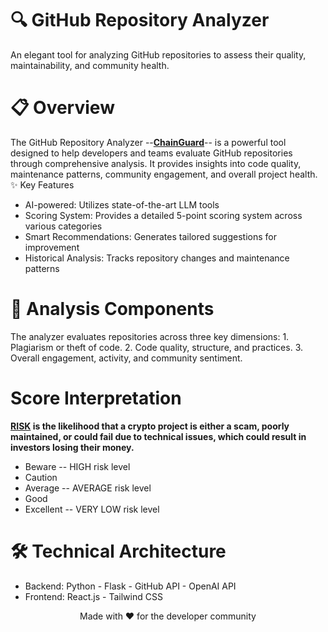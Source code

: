 # 🔍 GitHub Repository Analyzer

An elegant tool for analyzing GitHub repositories to assess their quality, maintainability, and community health.

# 📋 Overview
The GitHub Repository Analyzer --**<ins>ChainGuard</ins>**-- is a powerful tool designed to help developers and teams evaluate GitHub repositories through comprehensive analysis. It provides insights into code quality, maintenance patterns, community engagement, and overall project health.
✨ Key Features

- AI-powered: Utilizes state-of-the-art LLM tools
- Scoring System: Provides a detailed 5-point scoring system across various categories
- Smart Recommendations: Generates tailored suggestions for improvement
- Historical Analysis: Tracks repository changes and maintenance patterns

# 🔬 Analysis Components
The analyzer evaluates repositories across three key dimensions:
        1. Plagiarism or theft of code.
        2. Code quality, structure, and practices. 
        3. Overall engagement, activity, and community sentiment.
        
# Score Interpretation
**<ins>RISK</ins> is the likelihood that a crypto project is either a scam, poorly maintained, or could fail due to technical issues, which could result in investors losing their money.**
- Beware -- HIGH risk level
- Caution
- Average -- AVERAGE risk level
- Good
- Excellent -- VERY LOW risk level

# 🛠 Technical Architecture
- Backend:   Python - Flask - GitHub API - OpenAI API  
- Frontend:  React.js - Tailwind CSS 


<p align="center">Made with ❤️ for the developer community</p>
